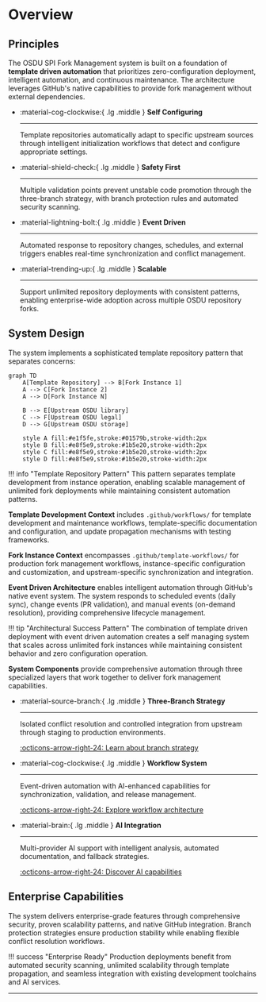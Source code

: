 # Overview

## Principles

The OSDU SPI Fork Management system is built on a foundation of **template driven automation** that prioritizes zero-configuration deployment, intelligent automation, and continuous maintenance. The architecture leverages GitHub's native capabilities to provide fork management without external dependencies.

<div class="grid cards" markdown>

-   :material-cog-clockwise:{ .lg .middle } **Self Configuring**

    ---

    Template repositories automatically adapt to specific upstream sources through intelligent initialization workflows that detect and configure appropriate settings.

-   :material-shield-check:{ .lg .middle } **Safety First**

    ---

    Multiple validation points prevent unstable code promotion through the three-branch strategy, with branch protection rules and automated security scanning.

-   :material-lightning-bolt:{ .lg .middle } **Event Driven**

    ---

    Automated response to repository changes, schedules, and external triggers enables real-time synchronization and conflict management.

-   :material-trending-up:{ .lg .middle } **Scalable**

    ---

    Support unlimited repository deployments with consistent patterns, enabling enterprise-wide adoption across multiple OSDU repository forks.

</div>

## System Design

The system implements a sophisticated template repository pattern that separates concerns:

```mermaid
graph TD
    A[Template Repository] --> B[Fork Instance 1]
    A --> C[Fork Instance 2]
    A --> D[Fork Instance N]
    
    B --> E[Upstream OSDU library]
    C --> F[Upstream OSDU legal]
    D --> G[Upstream OSDU storage]
    
    style A fill:#e1f5fe,stroke:#01579b,stroke-width:2px
    style B fill:#e8f5e9,stroke:#1b5e20,stroke-width:2px
    style C fill:#e8f5e9,stroke:#1b5e20,stroke-width:2px
    style D fill:#e8f5e9,stroke:#1b5e20,stroke-width:2px
```

!!! info "Template Repository Pattern"
    This pattern separates template development from instance operation, enabling scalable management of unlimited fork deployments while maintaining consistent automation patterns.

**Template Development Context** includes `.github/workflows/` for template development and maintenance workflows, template-specific documentation and configuration, and update propagation mechanisms with testing frameworks.

**Fork Instance Context** encompasses `.github/template-workflows/` for production fork management workflows, instance-specific configuration and customization, and upstream-specific synchronization and integration.

**Event Driven Architecture** enables intelligent automation through GitHub's native event system. The system responds to scheduled events (daily sync), change events (PR validation), and manual events (on-demand resolution), providing comprehensive lifecycle management.

!!! tip "Architectural Success Pattern"
    The combination of template driven deployment with event driven automation creates a self managing system that scales across unlimited fork instances while maintaining consistent behavior and zero configuration operation.

**System Components** provide comprehensive automation through three specialized layers that work together to deliver fork management capabilities.

<div class="grid cards" markdown>

-   :material-source-branch:{ .lg .middle } **Three-Branch Strategy**

    ---

    Isolated conflict resolution and controlled integration from upstream through staging to production environments.

    [:octicons-arrow-right-24: Learn about branch strategy](three_branch_strategy.md)

</div>

<div class="grid cards" markdown>

-   :material-cog-clockwise:{ .lg .middle } **Workflow System**

    ---

    Event-driven automation with AI-enhanced capabilities for synchronization, validation, and release management.

    [:octicons-arrow-right-24: Explore workflow architecture](workflow_system.md)

</div>

<div class="grid cards" markdown>

-   :material-brain:{ .lg .middle } **AI Integration**

    ---

    Multi-provider AI support with intelligent analysis, automated documentation, and fallback strategies.

    [:octicons-arrow-right-24: Discover AI capabilities](ai_integration.md)

</div>

## Enterprise Capabilities

The system delivers enterprise-grade features through comprehensive security, proven scalability patterns, and native GitHub integration. Branch protection strategies ensure production stability while enabling flexible conflict resolution workflows.

!!! success "Enterprise Ready"
    Production deployments benefit from automated security scanning, unlimited scalability through template propagation, and seamless integration with existing development toolchains and AI services.

---